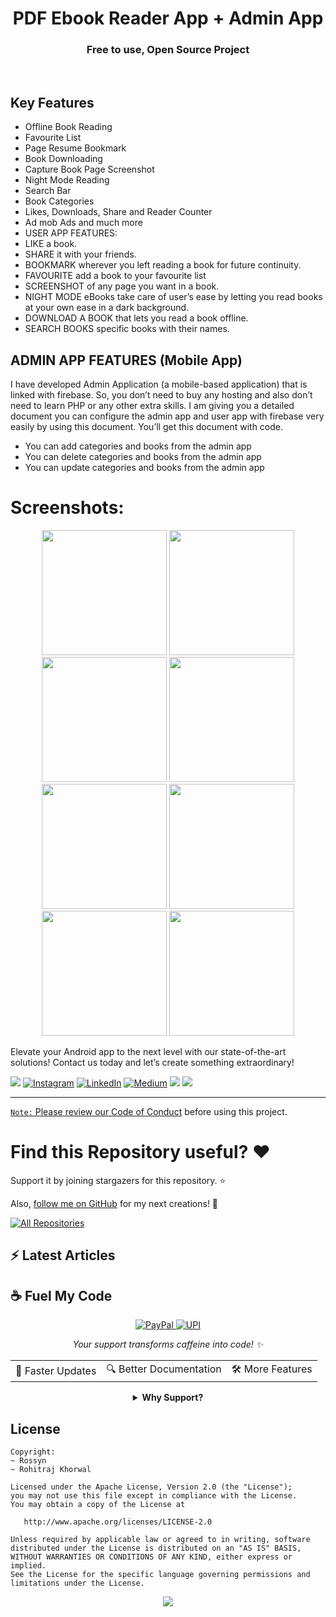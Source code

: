 <h1 align="center">PDF Ebook Reader App + Admin App</h1>
  <h3 align="center">Free to use, Open Source Project</h3>
<br>


## Key Features

- Offline Book Reading
- Favourite List
- Page Resume Bookmark
- Book Downloading
- Capture Book Page Screenshot
- Night Mode Reading
- Search Bar
- Book Categories
- Likes, Downloads, Share and Reader Counter
- Ad mob Ads and much more
- USER APP FEATURES:
- LIKE a book.
- SHARE it with your friends.
- BOOKMARK wherever you left reading a book for future continuity.
- FAVOURITE add a book to your favourite list
- SCREENSHOT of any page you want in a book.
- NIGHT MODE eBooks take care of user’s ease by letting you read books at your own ease in a dark background.
- DOWNLOAD A BOOK that lets you read a book offline.
- SEARCH BOOKS specific books with their names.

## ADMIN APP FEATURES (Mobile App)

I have developed Admin Application (a mobile-based application) that is linked with firebase. So, you don’t need to buy any hosting and also don’t need to learn PHP or any other extra skills. I am giving you a detailed document you can configure the admin app and user app with firebase very easily by using this document. You’ll get this document with code.

- You can add categories and books from the admin app
- You can delete categories and books from the admin app
- You can update categories and books from the admin app



# Screenshots:

 <p align="center">
    <a>
      <img src="https://s3.envato.com/files/450989379/1.png" width="200" />
    </a>
 <a>
      <img src="https://s3.envato.com/files/450989379/10.png"  width="200" />
    </a>
  <a>
      <img src="https://s3.envato.com/files/450989379/2.png"  width="200" />
    </a>
     <a>
      <img src="https://s3.envato.com/files/450989379/3.png"  width="200" />
    </a>
<a>
    <img src="https://s3.envato.com/files/450989379/4.png"  width="200" />
    </a>
<a>
    <img src="https://s3.envato.com/files/450989379/7.png"  width="200" />
    </a>
    <a>
    <img src="https://s3.envato.com/files/450989379/8.png"  width="200" />
    </a>
      <a>
    <img src="https://s3.envato.com/files/450989379/9.png"  width="200" />
    </a>
  </p>




Elevate your Android app to the next level with our state-of-the-art solutions! Contact us today and let’s create something extraordinary!

<div align="start">
  
<a href="mailto:banrossyn@gmail.com"><img src="https://img.shields.io/badge/Gmail-EA4335.svg?logo=Gmail&logoColor=white"></a>
[![Instagram](https://img.shields.io/badge/Instagram-%23E4405F.svg?logo=Instagram&logoColor=white)](https://instagram.com/rohitraj.khorwal) [![LinkedIn](https://img.shields.io/badge/LinkedIn-%230077B5.svg?logo=linkedin&logoColor=white)](https://www.linkedin.com/in/rohitrajkhorwal/) [![Medium](https://img.shields.io/badge/Medium-12100E?logo=medium&logoColor=white)](https://medium.com/@rohitrajkhorwal) 
<a href="https://t.me/banrossyn" target="_blank"><img src="https://img.shields.io/badge/Telegram-26A5E4.svg?logo=Telegram&logoColor=white"></a>
<a href="https://wa.me/+919694260426/" target="_blank"><img src="https://img.shields.io/badge/WhatsApp-25D366.svg?logo=WhatsApp&logoColor=white">
</div>


---

`Note:` Please review our [Code of Conduct](./CODE_OF_CONDUCT.md) before using this project.
# Find this Repository useful? ❤️

Support it by joining stargazers for this repository. ⭐

Also, [follow me on GitHub](https://github.com/AndroidWithRossyn/) for my next creations! 🤩

<p align="left">
<a href="https://github.com/AndroidWithRossyn?tab=repositories&sort=stargazers"><img alt="All Repositories" title="All Repositories" src="https://custom-icon-badges.demolab.com/badge/-Click%20Here%20For%20All%20My%20Repos-1F222E?style=for-the-badge&logoColor=white&logo=repo"/></a>
  
</p>


## :zap: Latest Articles

<!-- ARTICLES:START -->

<!-- ARTICLES:END -->




## ☕ Fuel My Code

<div align="center">
  <a href="https://www.paypal.com/paypalme/banrossyn">
    <img src="https://img.shields.io/badge/Support_My_Work-00457C?style=for-the-badge&logo=paypal&logoColor=white" alt="PayPal"/>
  </a>
   <a href="https://github.com/AndroidWithRossyn/AndroidWithRossyn/blob/main/donate/upi_scan.jpg?raw=true">
    <img src="https://img.shields.io/badge/Support_via_UPI-4CAF50?style=for-the-badge&logo=google-pay&logoColor=white" alt="UPI"/>
  </a>
  <p><i>Your support transforms caffeine into code! ✨</i></p>
  
  <table>
    <tr>
      <td>🚀 Faster Updates</td>
      <td>🔍 Better Documentation</td>
      <td>🛠️ More Features</td>
    </tr>
  </table>
  
  <details>
    <summary><b>Why Support?</b></summary>
    <p>Every contribution helps me dedicate more time to creating high-quality open source Code. Your support directly translates to better software for everyone!</p>
  </details>
</div>



## License

```
Copyright: 
~ Rossyn
~ Rohitraj Khorwal

Licensed under the Apache License, Version 2.0 (the "License");
you may not use this file except in compliance with the License.
You may obtain a copy of the License at

   http://www.apache.org/licenses/LICENSE-2.0

Unless required by applicable law or agreed to in writing, software
distributed under the License is distributed on an "AS IS" BASIS,
WITHOUT WARRANTIES OR CONDITIONS OF ANY KIND, either express or implied.
See the License for the specific language governing permissions and
limitations under the License.
```

<p align="center">
  <img src="https://capsule-render.vercel.app/api?type=waving&color=gradient&height=60&section=footer"/>
</p>

